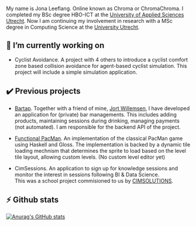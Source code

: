 My name is Jona Leeflang. Online known as Chroma or ChromaChroma. I completed my BSc degree HBO-ICT at the  [University of Applied Sciences Utrecht](https://www.internationalhu.com/). 
Now I am continuing my involvement in research with a MSc degree in Computing Science at the [University Utrecht](https://www.uu.nl/en/masters/computing-science).

## 🔭 I’m currently working on 
- Cyclist Avoidance. A project with 4 others to introduce a cyclist comfort zone based collision avoidance for agent-based cyclist simulation. This project will include a simple simulation application.

## ✔️ Previous projects
- [Bartap](https://github.com/tungstun-ict). Together with a friend of mine, [Jort Willemsen](https://github.com/JortWillemsen), I have developed an application for (private) bar managements.
  This includes adding products, maintaining sessions during drinking, managing payments (not automated). I am responsible for the backend API of the project. 

- [Functional PacMan](https://github.com/ChromaChroma/haskell-game). An implementation of the classical PacMan game using Haskell and Gloss. The implementation is backed by a dynamic tile loading mechnism that determines the sprite to load based on the level tile layout, allowing custom levels. (No custom level editor yet)

- CimSessions. An application to sign up for knowledge sessions and monitor the interest in sessions following BI & Data Science.  
  This was a school project commisioned to us by [CIMSOLUTIONS](https://www.cimsolutions.nl/).

## ⚡ Github stats  
[![Anurag's GitHub stats](https://github-readme-stats.vercel.app/api?username=ChromaChroma&show_icons=true&theme=darcula&count_private=true)](https://github.com/anuraghazra/github-readme-stats)

<!--
**ChromaChroma/ChromaChroma** is a ✨ _special_ ✨ repository because its `README.md` (this file) appears on your GitHub profile.

Here are some ideas to get you started:

- 🔭 I’m currently working on ...
- 🌱 I’m currently learning ...
- 👯 I’m looking to collaborate on ...
- 🤔 I’m looking for help with ...
- 💬 Ask me about ...
- 📫 How to reach me: ...
- 😄 Pronouns: ...
- ⚡ Fun fact: ...
-->
